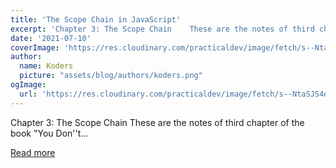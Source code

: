 ```yaml
---
title: 'The Scope Chain in JavaScript'
excerpt: 'Chapter 3: The Scope Chain    These are the notes of third chapter of the book "You Don''t...'
date: '2021-07-10'
coverImage: 'https://res.cloudinary.com/practicaldev/image/fetch/s--NtaSJS4d--/c_imagga_scale,f_auto,fl_progressive,h_420,q_auto,w_1000/https://dev-to-uploads.s3.amazonaws.com/uploads/articles/xy1c8ckhb7tazlc1ekse.jpeg'
author:
  name: Koders
  picture: "assets/blog/authors/koders.png"
ogImage:
  url: 'https://res.cloudinary.com/practicaldev/image/fetch/s--NtaSJS4d--/c_imagga_scale,f_auto,fl_progressive,h_420,q_auto,w_1000/https://dev-to-uploads.s3.amazonaws.com/uploads/articles/xy1c8ckhb7tazlc1ekse.jpeg'
---
```


Chapter 3: The Scope Chain    These are the notes of third chapter of the book "You Don''t...

[Read more](https://dev.to/rajat2502/the-scope-chain-in-javascript-596o)
